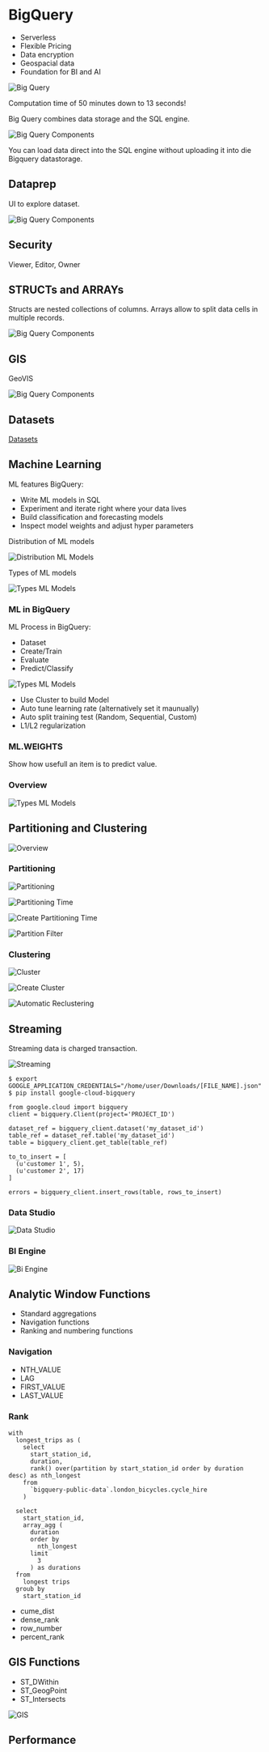 # BigQuery

* Serverless
* Flexible Pricing
* Data encryption
* Geospacial data
* Foundation for BI and AI
<a/>

![Big Query](../../img/gcp_bigquery_architecture.png)

Computation time of 50 minutes down to 13 seconds!

Big Query combines data storage and the SQL engine.
  
![Big Query Components](../../img/gcp_bigquery_1.png)
  
You can load data direct into the SQL engine without uploading it into die Bigquery datastorage. 
  
## Dataprep
  
UI to explore dataset.
  
![Big Query Components](../../img/gcp_bigquery_2.png)
  
## Security
  
Viewer, Editor, Owner

## STRUCTs and ARRAYs

Structs are nested collections of columns. Arrays allow to split data cells in multiple records.

![Big Query Components](../../img/gcp_bigquery_3.png)
  
## GIS
  
GeoVIS

![Big Query Components](../../img/gcp_bigquery_4.png)
 
## Datasets
  
[Datasets](https://console.cloud.google.com/marketplace/browse?filter=solution-type:dataset)

## Machine Learning
           
ML features BigQuery:
* Write ML models in SQL
* Experiment and iterate right where your data lives
* Build classification and forecasting models
* Inspect model weights and adjust hyper parameters
           
Distribution of ML models

![Distribution ML Models](../../img/gcp_bigquery_5.png)

Types of ML models

![Types ML Models](../../img/gcp_bigquery_6.png)

### ML in BigQuery
           
ML Process in BigQuery:
* Dataset
* Create/Train
* Evaluate
* Predict/Classify

![Types ML Models](../../img/gcp_bigquery_9.png)
           
* Use Cluster to build Model
* Auto tune learning rate (alternatively set it maunually)
* Auto split training test (Random, Sequential, Custom)
* L1/L2 regularization

### ML.WEIGHTS

Show how usefull an item is to predict value.
           
### Overview
           
![Types ML Models](../../img/gcp_bigquery_10.png)

## Partitioning and Clustering

![Overview](../../img/gcp_bigquery_18.png)

### Partitioning

![Partitioning](../../img/gcp_bigquery_11.png)  

![Partitioning Time](../../img/gcp_bigquery_12.png)  

![Create Partitioning Time](../../img/gcp_bigquery_13.png)  

![Partition Filter](../../img/gcp_bigquery_14.png)

### Clustering

![Cluster](../../img/gcp_bigquery_15.png)  

![Create Cluster](../../img/gcp_bigquery_16.png)  

![Automatic Reclustering](../../img/gcp_bigquery_17.png)

## Streaming

Streaming data is charged transaction.  

![Streaming](../../img/gcp_bigquery_19.jpg)

    $ export GOOGLE_APPLICATION_CREDENTIALS="/home/user/Downloads/[FILE_NAME].json"
    $ pip install google-cloud-bigquery
    
    from google.cloud import bigquery
    client = bigquery.Client(project='PROJECT_ID')
    
    dataset_ref = bigquery_client.dataset('my_dataset_id')
    table_ref = dataset_ref.table('my_dataset_id')
    table = bigquery_client.get_table(table_ref)
    
    to_to_insert = [
      (u'customer 1', 5),
      (u'customer 2', 17)
    ]
    
    errors = bigquery_client.insert_rows(table, rows_to_insert)

### Data Studio

![Data Studio](../../img/gcp_bigquery_20.jpg)  

### BI Engine

![Bi Engine](../../img/gcp_bigquery_21.jpg)

## Analytic Window Functions

* Standard aggregations
* Navigation functions
* Ranking and numbering functions
<a/>

### Navigation

* NTH_VALUE
* LAG
* FIRST_VALUE
* LAST_VALUE
<a/>

### Rank

    with
      longest_trips as (
        select
          start_station_id,
          duration,
          rank() over(partition by start_station_id order by duration desc) as nth_longest
        from
          `bigquery-public-data`.london_bicycles.cycle_hire
        )
      
      select
        start_station_id,
        array_agg (
          duration
          order by
            nth_longest
          limit
            3
          ) as durations
      from
        longest trips
      groub by
        start_station_id

* cume_dist
* dense_rank
* row_number
* percent_rank
<a/>

## GIS Functions

* ST_DWithin
* ST_GeogPoint
* ST_Intersects
<a/>

![GIS](../../img/gcp_bigquery_22.jpg)  

## Performance


